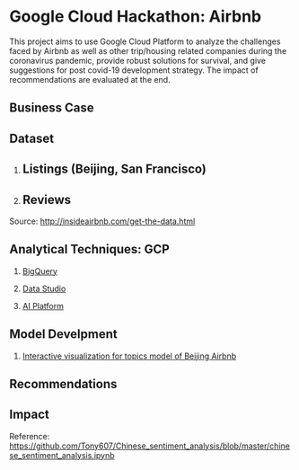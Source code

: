 # Google Cloud Hackathon: Airbnb
This project aims to use Google Cloud Platform to analyze the challenges faced by Airbnb as well as other trip/housing related companies during the coronavirus pandemic, provide robust solutions for survival, and give suggestions for post covid-19 development strategy. The impact of recommendations are evaluated at the end.

## Business Case


## Dataset
1. Listings (Beijing, San Francisco)
   - 
2. Reviews 
   - 

Source: http://insideairbnb.com/get-the-data.html

## Analytical Techniques: GCP
1. [BigQuery](https://github.com/Freiheit77/Google-Cloud-Hackathon-Airbnb/blob/master/docs/bigquery.png)

2. [Data Studio](https://github.com/Freiheit77/Google-Cloud-Hackathon-Airbnb/blob/master/docs/beijing.png)

3. [AI Platform](https://github.com/Freiheit77/Google-Cloud-Hackathon-Airbnb/blob/master/docs/AI%20platform.png)

## Model Develpment
1. [Interactive visualization for topics model of Beijing Airbnb](https://freiheit77.github.io/Google-Cloud-Hackathon-Airbnb/beijing_vis.html)

## Recommendations


## Impact


Reference:
https://github.com/Tony607/Chinese_sentiment_analysis/blob/master/chinese_sentiment_analysis.ipynb
